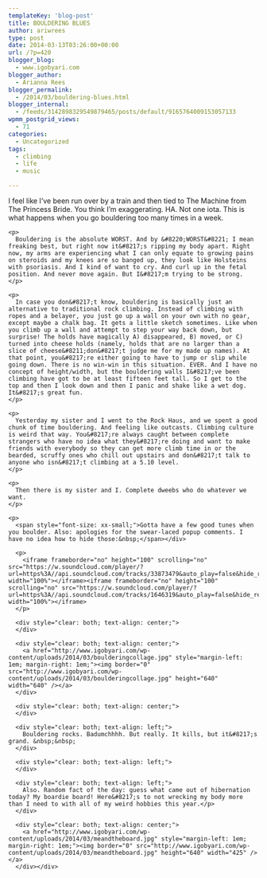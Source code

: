 ```yaml
---
templateKey: 'blog-post'
title: BOULDERING BLUES
author: ariwrees
type: post
date: 2014-03-13T03:26:00+00:00
url: /?p=420
blogger_blog:
  - www.igobyari.com
blogger_author:
  - Arianna Rees
blogger_permalink:
  - /2014/03/bouldering-blues.html
blogger_internal:
  - /feeds/3142898329549879465/posts/default/9165764009153057133
wpmm_postgrid_views:
  - 71
categories:
  - Uncategorized
tags:
  - climbing
  - life
  - music

---
```

<div dir="ltr" style="text-align: left;">
  <div dir="ltr" style="text-align: left;">
    I feel like I&#8217;ve been run over by a train and then tied to The Machine from The Princess Bride. You think I&#8217;m exaggerating. HA. Not one iota. This is what happens when you go bouldering too many times in a week.</p> 
    
    <p>
      Bouldering is the absolute WORST. And by &#8220;WORST&#8221; I mean freaking best, but right now it&#8217;s ripping my body apart. Right now, my arms are experiencing what I can only equate to growing pains on steroids and my knees are so banged up, they look like Holsteins with psoriasis. And I kind of want to cry. And curl up in the fetal position. And never move again. But I&#8217;m trying to be strong.
    </p>
    
    <p>
      In case you don&#8217;t know, bouldering is basically just an alternative to traditional rock climbing. Instead of climbing with ropes and a belayer, you just go up a wall on your own with no gear, except maybe a chalk bag. It gets a little sketch sometimes. Like when you climb up a wall and attempt to step your way back down, but surprise! The holds have magically A) disappeared, B) moved, or C) turned into cheese holds (namely, holds that are no larger than a slice of cheese&#8211;don&#8217;t judge me for my made up names). At that point, you&#8217;re either going to have to jump or slip while going down. There is no win-win in this situation. EVER. And I have no concept of height/width, but the bouldering walls I&#8217;ve been climbing have got to be at least fifteen feet tall. So I get to the top and then I look down and then I panic and shake like a wet dog. It&#8217;s great fun.
    </p>
    
    <p>
      Yesterday my sister and I went to the Rock Haus, and we spent a good chunk of time bouldering. And feeling like outcasts. Climbing culture is weird that way. You&#8217;re always caught between complete strangers who have no idea what they&#8217;re doing and want to make friends with everybody so they can get more climb time in or the bearded, scruffy ones who chill out upstairs and don&#8217;t talk to anyone who isn&#8217;t climbing at a 5.10 level.
    </p>
    
    <p>
      Then there is my sister and I. Complete dweebs who do whatever we want.
    </p>
    
    <p>
      <span style="font-size: xx-small;">Gotta have a few good tunes when you boulder. Also: apologies for the swear-laced popup comments. I have no idea how to hide those:&nbsp;</span></div> 
      
      <p>
        <iframe frameborder="no" height="100" scrolling="no" src="https://w.soundcloud.com/player/?url=https%3A//api.soundcloud.com/tracks/33873479&auto_play=false&hide_related=false&visual=true" width="100%"></iframe><iframe frameborder="no" height="100" scrolling="no" src="https://w.soundcloud.com/player/?url=https%3A//api.soundcloud.com/tracks/1646319&auto_play=false&hide_related=false&visual=true" width="100%"></iframe>
      </p>
      
      <div style="clear: both; text-align: center;">
      </div>
      
      <div style="clear: both; text-align: center;">
        <a href="http://www.igobyari.com/wp-content/uploads/2014/03/boulderingcollage.jpg" style="margin-left: 1em; margin-right: 1em;"><img border="0" src="http://www.igobyari.com/wp-content/uploads/2014/03/boulderingcollage.jpg" height="640" width="640" /></a>
      </div>
      
      <div style="clear: both; text-align: center;">
      </div>
      
      <div style="clear: both; text-align: left;">
        Bouldering rocks. Badumchhhh. But really. It kills, but it&#8217;s grand. &nbsp;&nbsp;
      </div>
      
      <div style="clear: both; text-align: left;">
      </div>
      
      <div style="clear: both; text-align: left;">
        Also. Random fact of the day: guess what came out of hibernation today? My boardie board! Here&#8217;s to not wrecking my body more than I need to with all of my weird hobbies this year.</p>
      </div>
      
      <div style="clear: both; text-align: center;">
        <a href="http://www.igobyari.com/wp-content/uploads/2014/03/meandtheboard.jpg" style="margin-left: 1em; margin-right: 1em;"><img border="0" src="http://www.igobyari.com/wp-content/uploads/2014/03/meandtheboard.jpg" height="640" width="425" /></a>
      </div></div>